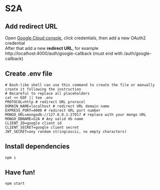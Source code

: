 # S2A

## Add redirect URL
Open [Google Cloud console](https://console.cloud.google.com/welcome), click credentials, then add a new OAuth2 credential  
After that add a new **redirect URL**, for example http://localhost:4000/auth/google-callback (must end with /auth/google-callback)


## Create .env file
```
# Bash-like shell can use this command to create the file or manually create it following the instruction
# Becareful to replace all placeholders
cat << EOF || tee .env
PROTOCOL=http # redirect URL prorocol
DOMAIN_NAME=localhost # redirect URL domain name
EXPRESS_PORT=4000 # redirect URL port number
MONGO_URL=mongodb://127.0.0.1:27017 # replace with your mongo URL
MONGO_DBNAME=S2A # Any valid db name
CLIENT_ID=google client id
CLIENT_SECRET=google client secret
JWT_SECRET=any random string(ascii, no empty characters)
```

## Install dependencies
```
npm i
```

## Have fun!
```
npm start
```